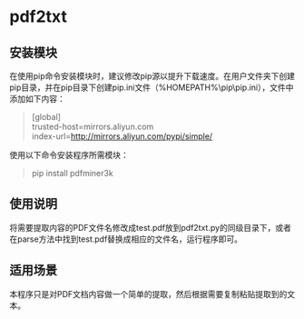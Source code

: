 # pdf2txt
## 安装模块
在使用pip命令安装模块时，建议修改pip源以提升下载速度。在用户文件夹下创建pip目录，并在pip目录下创建pip.ini文件（%HOMEPATH%\pip\pip.ini），文件中添加如下内容：
> [global]  
> trusted-host=mirrors.aliyun.com  
> index-url=http://mirrors.aliyun.com/pypi/simple/

使用以下命令安装程序所需模块：
> pip install pdfminer3k

## 使用说明
将需要提取内容的PDF文件名修改成test.pdf放到pdf2txt.py的同级目录下，或者在parse方法中找到test.pdf替换成相应的文件名，运行程序即可。

## 适用场景
本程序只是对PDF文档内容做一个简单的提取，然后根据需要复制粘贴提取到的文本。

